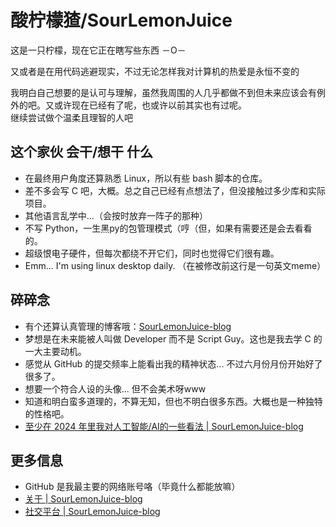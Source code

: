 # 酸柠檬猹/SourLemonJuice

这是一只柠檬，现在它正在瞎写些东西 －O－

又或者是在用代码逃避现实，不过无论怎样我对计算机的热爱是永恒不变的

我明白自己想要的是认可与理解，虽然我周围的人几乎都做不到但未来应该会有例外的吧。又或许现在已经有了呢，也或许以前其实也有过呢。\
继续尝试做个温柔且理智的人吧

## 这个家伙 会干/想干 什么

- 在最终用户角度还算熟悉 Linux，所以有些 bash 脚本的仓库。
- 差不多会写 C 吧，大概。总之自己已经有点想法了，但没接触过多少库和实际项目。
- 其他语言乱学中...（会按时放弃一阵子的那种）
- 不写 Python，一生黑py的包管理模式（哼（但，如果有需要还是会去看看的。
- 超级恨电子硬件，但每次都绕不开它们，同时也觉得它们很有趣。
- Emm... I'm using linux desktop daily. （在被修改前这行是一句英文meme）

## 碎碎念

- 有个还算认真管理的博客哦：[SourLemonJuice-blog](https://sourlemonjuice.github.io/SourLemonJuice-blog/)
- 梦想是在未来能被人叫做 Developer 而不是 Script Guy。这也是我去学 C 的一大主要动机。
- 感觉从 GitHub 的提交频率上能看出我的精神状态... 不过六月份月份开始好了很多了。
- 想要一个符合人设的头像... 但不会美术呀www
- 知道和明白蛮多道理的，不算无知，但也不明白很多东西。大概也是一种独特的性格吧。
- [至少在 2024 年里我对人工智能/AI的一些看法 | SourLemonJuice-blog](https://sourlemonjuice.github.io/SourLemonJuice-blog/posts2/2024/07/ai-for-me)

## 更多信息

- GitHub 是我最主要的网络账号咯（毕竟什么都能放嘛）
- [关于 | SourLemonJuice-blog](https://sourlemonjuice.github.io/SourLemonJuice-blog/about)
- [社交平台 | SourLemonJuice-blog](https://sourlemonjuice.github.io/SourLemonJuice-blog/about/social)
